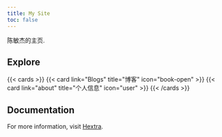 ```yaml
---
title: My Site
toc: false
---
```


陈敏杰的主页.

## Explore

{{< cards >}}
  {{< card link="Blogs" title="博客" icon="book-open" >}}
  {{< card link="about" title="个人信息" icon="user" >}}
{{< /cards >}}

## Documentation

For more information, visit [Hextra](https://imfing.github.io/hextra).
